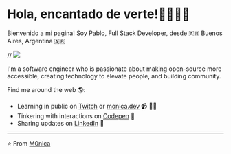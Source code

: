 # Hola, encantado de verte!👋👨🏻‍💻

Bienvenido a mi pagina!
Soy Pablo, Full Stack Developer,
desde 🇦🇷 Buenos Aires, Argentina 🇦🇷

// <img src='https://i.imgur.com/77ghjF2.png' />

I'm a software engineer who is passionate about making open-source more accessible, creating technology to elevate people, and building community. 

Find me around the web 🌎:
- Learning in public on <a href="https://www.twitch.tv/blacktechdiva">Twitch</a> or <a href="https://www.monica.dev">monica.dev</a> 📹 ✍🏾
- Tinkering with interactions on <a href="https://codepen.io/m0nica"> Codepen</a> 🏓
- Sharing updates on <a href="https://www.linkedin.com/in/monicampowell/">LinkedIn</a> 💼


---
⭐️ From [M0nica](https://github.com/PaulPeralta)
